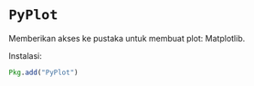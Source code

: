 # `PyPlot`

Memberikan akses ke pustaka untuk membuat plot: Matplotlib.

Instalasi:

```julia
Pkg.add("PyPlot")
```
